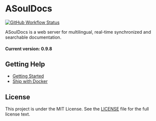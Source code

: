 # ASoulDocs

[![GitHub Workflow Status](https://img.shields.io/github/checks-status/asoul-go/asouldocs/main?logo=github&style=for-the-badge)](https://github.com/asoul-go/asouldocs/actions?query=branch%3Amain)

ASoulDocs is a web server for multilingual, real-time synchronized and searchable documentation.

#### Current version: 0.9.8

## Getting Help

- [Getting Started](http://peachdocs.org/docs/intro/getting_started)
- [Ship with Docker](https://github.com/peachdocs/peach/tree/master/docker)

## License

This project is under the MIT License. See the [LICENSE](LICENSE) file for the full license text.

